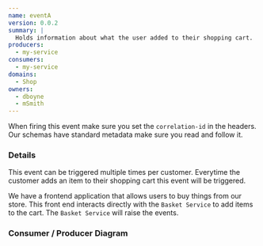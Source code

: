 ```yaml
---
name: eventA
version: 0.0.2
summary: |
  Holds information about what the user added to their shopping cart.
producers:
  - my-service
consumers:
  - my-service
domains:
  - Shop
owners:
  - dboyne
  - mSmith
---
```


<Admonition>When firing this event make sure you set the `correlation-id` in the headers. Our schemas have standard metadata make sure you read and follow it.</Admonition>

### Details

This event can be triggered multiple times per customer. Everytime the customer adds an item to their shopping cart this event will be triggered.

We have a frontend application that allows users to buy things from our store. This front end interacts directly with the `Basket Service` to add items to the cart. The `Basket Service` will raise the events.

### Consumer / Producer Diagram

<Mermaid />

<EventExamples title="How to trigger event" />

<Schema />
